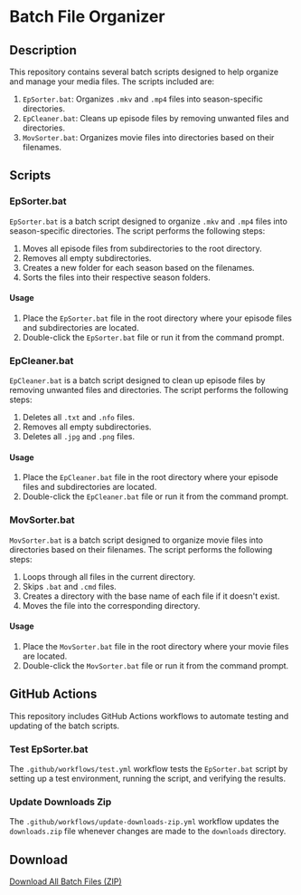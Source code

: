 # Batch File Organizer

## Description

This repository contains several batch scripts designed to help organize and manage your media files. The scripts included are:

1. `EpSorter.bat`: Organizes `.mkv` and `.mp4` files into season-specific directories.
2. `EpCleaner.bat`: Cleans up episode files by removing unwanted files and directories.
3. `MovSorter.bat`: Organizes movie files into directories based on their filenames.

## Scripts

### EpSorter.bat

`EpSorter.bat` is a batch script designed to organize `.mkv` and `.mp4` files into season-specific directories. The script performs the following steps:

1. Moves all episode files from subdirectories to the root directory.
2. Removes all empty subdirectories.
3. Creates a new folder for each season based on the filenames.
4. Sorts the files into their respective season folders.

#### Usage

1. Place the `EpSorter.bat` file in the root directory where your episode files and subdirectories are located.
2. Double-click the `EpSorter.bat` file or run it from the command prompt.

### EpCleaner.bat

`EpCleaner.bat` is a batch script designed to clean up episode files by removing unwanted files and directories. The script performs the following steps:

1. Deletes all `.txt` and `.nfo` files.
2. Removes all empty subdirectories.
3. Deletes all `.jpg` and `.png` files.

#### Usage

1. Place the `EpCleaner.bat` file in the root directory where your episode files and subdirectories are located.
2. Double-click the `EpCleaner.bat` file or run it from the command prompt.

### MovSorter.bat

`MovSorter.bat` is a batch script designed to organize movie files into directories based on their filenames. The script performs the following steps:

1. Loops through all files in the current directory.
2. Skips `.bat` and `.cmd` files.
3. Creates a directory with the base name of each file if it doesn't exist.
4. Moves the file into the corresponding directory.

#### Usage

1. Place the `MovSorter.bat` file in the root directory where your movie files are located.
2. Double-click the `MovSorter.bat` file or run it from the command prompt.

## GitHub Actions

This repository includes GitHub Actions workflows to automate testing and updating of the batch scripts.

### Test EpSorter.bat

The `.github/workflows/test.yml` workflow tests the `EpSorter.bat` script by setting up a test environment, running the script, and verifying the results.

### Update Downloads Zip

The `.github/workflows/update-downloads-zip.yml` workflow updates the `downloads.zip` file whenever changes are made to the `downloads` directory.

## Download

[Download All Batch Files (ZIP)](https://github.com/AndreasNelson/file_extractor9000/raw/main/batch_files.zip)
